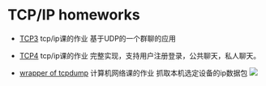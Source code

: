 # TCP/IP homeworks

* [TCP3](https://github.com/arctanx0/TCP-IP/tree/master/TCP3) tcp/ip课的作业  基于UDP的一个群聊的应用

* [TCP4](https://github.com/arctanx0/TCP-IP/tree/master/TCP4)  tcp/ip课的作业 完整实现，支持用户注册登录，公共聊天，私人聊天。

* [wrapper of tcpdump](https://github.com/arctanx0/TCP-IP/tree/master/Pytcpdump) 计算机网络课的作业 抓取本机选定设备的ip数据包
![](https://github.com/arctanx0/TCP-IP/blob/master/Pytcpdump/screenshot.png)
